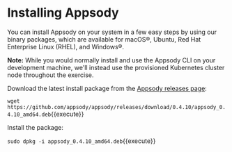 # Installing Appsody

You can install Appsody on your system in a few easy steps by using our binary packages, which are available for macOS®, Ubuntu, Red Hat Enterprise Linux (RHEL), and Windows®.

**Note:** While you would normally install and use the Appsody CLI on your development machine, we'll instead use the provisioned Kubernetes cluster node throughout the exercise.

Download the latest install package from the [Appsody releases page](https://github.com/appsody/appsody/releases):

`wget https://github.com/appsody/appsody/releases/download/0.4.10/appsody_0.4.10_amd64.deb`{{execute}}

Install the package:

`sudo dpkg -i appsody_0.4.10_amd64.deb`{{execute}}
